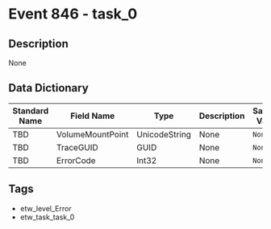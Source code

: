 # Event 846 - task_0

## Description
None

## Data Dictionary
|Standard Name|Field Name|Type|Description|Sample Value|
|---|---|---|---|---|
|TBD|VolumeMountPoint|UnicodeString|None|`None`|
|TBD|TraceGUID|GUID|None|`None`|
|TBD|ErrorCode|Int32|None|`None`|

## Tags
* etw_level_Error
* etw_task_task_0